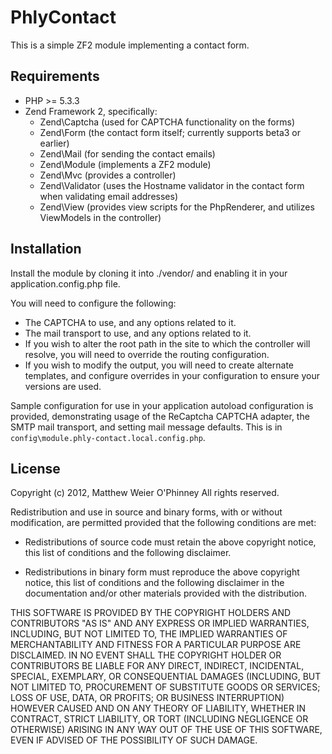 PhlyContact
====

This is a simple ZF2 module implementing a contact form.

Requirements
----

* PHP >= 5.3.3
* Zend Framework 2, specifically:
    * Zend\Captcha (used for CAPTCHA functionality on the forms)
    * Zend\Form (the contact form itself; currently supports beta3 or earlier)
    * Zend\Mail (for sending the contact emails)
    * Zend\Module (implements a ZF2 module)
    * Zend\Mvc (provides a controller)
    * Zend\Validator (uses the Hostname validator in the contact form when
      validating email addresses)
    * Zend\View (provides view scripts for the PhpRenderer, and utilizes
      ViewModels in the controller)

Installation
----

Install the module by cloning it into ./vendor/ and enabling it in your
application.config.php file.

You will need to configure the following:

* The CAPTCHA to use, and any options related to it.
* The mail transport to use, and any options related to it.
* If you wish to alter the root path in the site to which the controller will
  resolve, you will need to override the routing configuration.
* If you wish to modify the output, you will need to create alternate templates,
  and configure overrides in your configuration to ensure your versions are
  used.

Sample configuration for use in your application autoload configuration is
provided, demonstrating usage of the ReCaptcha CAPTCHA adapter, the SMTP mail
transport, and setting mail message defaults. This is in
`config\module.phly-contact.local.config.php`.

License
----

Copyright (c) 2012, Matthew Weier O'Phinney
All rights reserved.

Redistribution and use in source and binary forms, with or without modification,
are permitted provided that the following conditions are met:

* Redistributions of source code must retain the above copyright notice, this
  list of conditions and the following disclaimer.

* Redistributions in binary form must reproduce the above copyright notice, this
  list of conditions and the following disclaimer in the documentation and/or
  other materials provided with the distribution.

THIS SOFTWARE IS PROVIDED BY THE COPYRIGHT HOLDERS AND CONTRIBUTORS "AS IS" AND
ANY EXPRESS OR IMPLIED WARRANTIES, INCLUDING, BUT NOT LIMITED TO, THE IMPLIED
WARRANTIES OF MERCHANTABILITY AND FITNESS FOR A PARTICULAR PURPOSE ARE
DISCLAIMED. IN NO EVENT SHALL THE COPYRIGHT HOLDER OR CONTRIBUTORS BE LIABLE FOR
ANY DIRECT, INDIRECT, INCIDENTAL, SPECIAL, EXEMPLARY, OR CONSEQUENTIAL DAMAGES
(INCLUDING, BUT NOT LIMITED TO, PROCUREMENT OF SUBSTITUTE GOODS OR SERVICES;
LOSS OF USE, DATA, OR PROFITS; OR BUSINESS INTERRUPTION) HOWEVER CAUSED AND ON
ANY THEORY OF LIABILITY, WHETHER IN CONTRACT, STRICT LIABILITY, OR TORT
(INCLUDING NEGLIGENCE OR OTHERWISE) ARISING IN ANY WAY OUT OF THE USE OF THIS
SOFTWARE, EVEN IF ADVISED OF THE POSSIBILITY OF SUCH DAMAGE.
